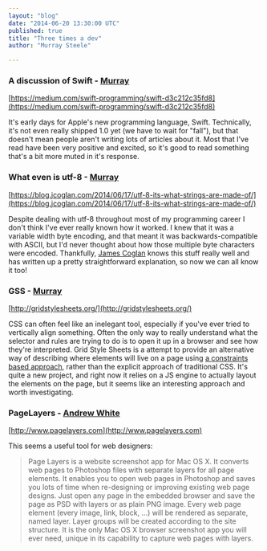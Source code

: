 ```yaml
---
layout: "blog"
date: "2014-06-20 13:30:00 UTC"
published: true
title: "Three times a dev"
author: "Murray Steele"

---
```


### A discussion of Swift - [Murray](http://www.unboxedconsulting.com/people/murray-steele)

[https://medium.com/swift-programming/swift-d3c212c35fd8](https://medium.com/swift-programming/swift-d3c212c35fd8)

It's early days for Apple's new programming language, Swift. Technically, it's not even really shipped 1.0 yet (we have to wait for "fall"), but that doesn't mean people aren't writing lots of articles about it. Most that I've read have been very positive and excited, so it's good to read something that's a bit more muted in it's response.

### What even is utf-8 - [Murray](http://www.unboxedconsulting.com/people/murray-steele)

[https://blog.jcoglan.com/2014/06/17/utf-8-its-what-strings-are-made-of/](https://blog.jcoglan.com/2014/06/17/utf-8-its-what-strings-are-made-of/)

Despite dealing with utf-8 throughout most of my programming career I don't think I've ever really known how it worked. I knew that it was a variable width byte encoding, and that meant it was backwards-compatible with ASCII, but I'd never thought about how those multiple byte characters were encoded. Thankfully, [James Coglan](http://jcoglan.com/) knows this stuff really well and has written up a pretty straightforward explanation, so now we can all know it too!

### GSS - [Murray](http://www.unboxedconsulting.com/people/murray-steele)

[http://gridstylesheets.org/](http://gridstylesheets.org/)

CSS can often feel like an inelegant tool, especially if you've ever tried to vertically align something. Often the only way to really understand what the selector and rules are trying to do is to open it up in a browser and see how they're interpreted. Grid Style Sheets is a attempt to provide an alternative way of describing where elements will live on a page using [a constraints based approach](http://www.cs.washington.edu/research/constraints/web/ccss-uwtr.pdf), rather than the explicit approach of traditional CSS. It's quite a new project, and right now it relies on a JS engine to actually layout the elements on the page, but it seems like an interesting approach and worth investigating.

### PageLayers - [Andrew White](http://www.unboxedconsulting.com/people/andrew-white)

[http://www.pagelayers.com](http://www.pagelayers.com)

This seems a useful tool for web designers: 

> Page Layers is a website screenshot app for Mac OS X. It converts web pages to  > Photoshop files with separate layers for all page elements. It enables you to open  > web pages in Photoshop and saves you lots of time when re-designing or improving > existing web page designs. Just open any page in the embedded browser and save  > the page as PSD with layers or as plain PNG image. Every web page element (every > image, link, block, ...) will be rendered as separate, named layer. Layer groups will be > created according to the site structure. It is the only Mac OS X browser screenshot  > app you will ever need, unique in its capability to capture web pages with layers.



